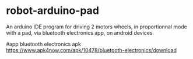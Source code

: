 # robot-arduino-pad
An arduino IDE program for driving 2 motors wheels, in proportionnal mode with a pad, via bluetooth electronics app, on android devices


#app bluetooth electronics apk
https://www.apk4now.com/apk/10478/bluetooth-electronics/download

